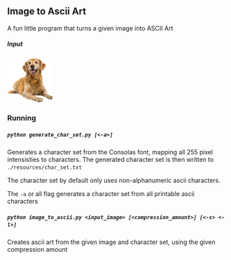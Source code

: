 ## Image to Ascii Art

A fun little program that turns a given image into ASCII Art 

##### Input 

<img src='./resources/dog.png' width=105 height=102 />

### Running

##### `python generate_char_set.py [<-a>]`

Generates a character set from the Consolas font, mapping all 255 pixel intensisties to characters. 
The generated character set is then written to `./resources/char_set.txt`

The character set by default only uses non-alphanumeric ascii characters. 

The `-a` or all flag generates a character set from all printable ascii characters 

##### `python image_to_ascii.py <input_image> [<compression_amount>] [<-s> <-l>]`

Creates ascii art from the given image and character set, using the given compression amount
